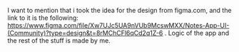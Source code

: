 I want to mention that i took the idea for the design from figma.com, and the link to it is the following: https://www.figma.com/file/Xw7UJc5UA9nVUb9McswMXX/Notes-App-UI-(Community)?type=design&t=8rMChCFl6qCd2q1Z-6 . Logic of the app and the rest of the stuff is made by me.